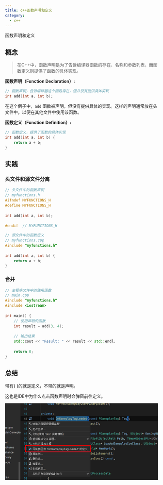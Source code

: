 ```yaml
---
title: c++函数声明和定义
category:
  - c++
---
```

<ChatMessage avatar="../../../assets/emoji/blzt.png" :avatarWidth="40">
函数声明和定义
</ChatMessage>

## 概念

>在C++中，函数声明是为了告诉编译器函数的存在、名称和参数列表，而函数定义则提供了函数的具体实现。


**函数声明（Function Declaration）:**

```cpp
// 函数声明，告诉编译器这个函数存在，但并没有提供具体实现
int add(int a, int b);
```

在这个例子中，`add` 函数被声明，但没有提供具体的实现。这样的声明通常放在头文件中，以便在其他文件中使用该函数。

**函数定义（Function Definition）:**

```cpp
// 函数定义，提供了函数的具体实现
int add(int a, int b) {
    return a + b;
}
```

## 实践

### 头文件和源文件分离

```cpp
// 头文件中的函数声明
// myfunctions.h
#ifndef MYFUNCTIONS_H
#define MYFUNCTIONS_H

int add(int a, int b);

#endif  // MYFUNCTIONS_H
```

```cpp
// 源文件中的函数定义
// myfunctions.cpp
#include "myfunctions.h"

int add(int a, int b) {
    return a + b;
}
```
### 合并

```cpp
// 主程序文件中的使用函数
// main.cpp
#include "myfunctions.h"
#include <iostream>

int main() {
    // 使用声明的函数
    int result = add(3, 4);

    // 输出结果
    std::cout << "Result: " << result << std::endl;

    return 0;
}
```

## 总结

带有{ }的就是定义，不带的就是声明。

<ChatMessage avatar="../../../assets/emoji/dsyj.png" :avatarWidth="40" alignLeft>
这也是IDE中为什么点击函数声明时会弹窗前往定义。
</ChatMessage>

![](..%2Fassets%2Ftodefefine.png)
